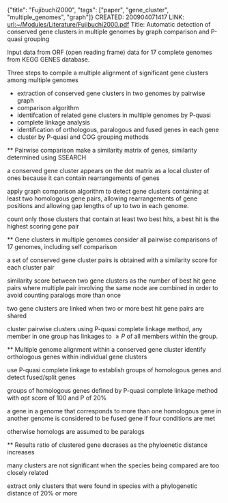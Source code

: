 {"title": "Fujibuchi2000", "tags": ["paper", "gene_cluster", "multiple_genomes", "graph"]}
CREATED: 200904071417
LINK: <url:~/Modules/Literature/Fujibuchi2000.pdf>
Title: Automatic detection of conserved gene clusters in multiple genomes by
graph comparison and P-quasi grouping

Input data from ORF (open reading frame) data for 17 complete genomes from
KEGG GENES database.

Three steps to compile a multiple alignment of significant gene clusters among
multiple genomes
 * extraction of conserved gene clusters in two genomes by pairwise graph
* comparison algorithm
 * identifcation of related gene clusters in multiple genomes by P-quasi
* complete linkage analysis
 * identification of orthologous, paralogous and fused genes in each gene
* cluster by P-quasi and COG grouping methods

** Pairwise comparison
make a similarity matrix of genes, similarity determined using SSEARCH

a conserved gene cluster appears on the dot matrix as a local cluster of ones
because it can contain rearrangements of genes

apply graph comparison algorithm to detect gene clusters containing at least
two homologous gene pairs, allowing rearrangements of gene positions and
allowing gap lengths of up to two in each genome.

count only those clusters that contain at least two best hits, a best hit is
the highest scoring gene pair

** Gene clusters in multiple genomes
consider all pairwise comparisons of 17 genomes, including self comparison

a set of conserved gene cluster pairs is obtained with a similarity score for
each cluster pair

similarity score between two gene clusters as the number of best hit gene
pairs where multiple pair involving the same node are combined in order to
avoid counting paralogs more than once

two gene clusters are linked when two or more best hit gene pairs are shared

cluster pairwise clusters using P-quasi complete linkage method, any member in
one group has linkages to $\ge P%$ of all members within the group.

** Multiple genome alignment within a conserved gene cluster
identify orthologous genes within individual gene clusters

use P-quasi complete linkage to establish groups of homologous genes and
detect fused/split genes

groups of homologous genes defined by P-quasi complete linkage method with opt
score of 100 and P of 20%

a gene in a genome that corresponds to more than one homologous gene in
another genome is considered to be fused gene if four conditions are met

otherwise homologs are assumed to be paralogs

** Results
ratio of clustered gene decrases as the phyloenetic distance increases

many clusters are not significant when the species being compared are too
closely related

extract only clusters that were found in species with a phylogenetic distance
of 20% or more
